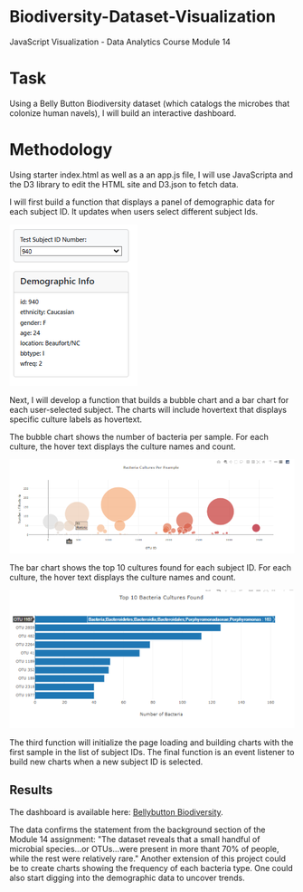 # Biodiversity-Dataset-Visualization
JavaScript Visualization - Data Analytics Course Module 14

# Task
Using a Belly Button Biodiversity dataset (which catalogs the microbes that colonize human navels), I will build an interactive dashboard. 

# Methodology
Using starter index.html as well as a an app.js file, I will use JavaScripta and the D3 library to edit the HTML site and D3.json to fetch data.

I will first build a function that displays a panel of demographic data for each subject ID. It updates when users select different subject Ids. 

![Demographic data panel](images/panel.png)

Next, I will develop a function that builds a bubble chart and a bar chart for each user-selected subject. The charts will include hovertext that displays specific culture labels as hovertext.

The bubble chart shows the number of bacteria per sample. For each culture, the hover text displays the culture names and count.

![Bubble chart](images/bubblechart_hovertext.png)

The bar chart shows the top 10 cultures found for each subject ID. For each culture, the hover text displays the culture names and count.

![Bar chart](images/barchart_hovertext.png)

The third function will initialize the page loading and building charts with the first sample in the list of subject IDs. 
The final function is an event listener to build new charts when a new subject ID is selected.

## Results

The dashboard is available here: [Bellybutton Biodiversity](https://hmk81996.github.io/javascript-visualization-challenge/).

The data confirms the statement from the background section of the Module 14 assignment: "The dataset reveals that a small handful of microbial species...or OTUs...were present in more thant 70% of people, while the rest were relatively rare."
Another extension of this project could be to create charts showing the frequency of each bacteria type. One could also start digging into the demographic data to uncover trends.
